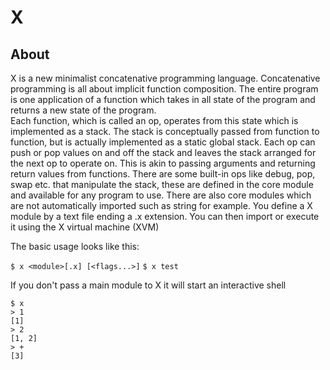# X 

## About
X is a new minimalist concatenative programming language.  Concatenative programming
is all about implicit function composition.  The entire program is one application of a 
function which takes in all state of the program and returns a new state of the program.  
Each function, which is called an op, operates from this state which is implemented as a
stack. The stack is conceptually passed from function to function, but is actually 
implemented as a static global stack. Each op can push or pop values on and off the stack
and leaves the stack arranged for the next op to operate on.  This is akin to passing 
arguments and returning return values from functions.  There are some built-in ops like 
debug, pop, swap etc. that manipulate the stack, these are defined in the core module and
available for any program to use. There are also core modules which are not automatically 
imported such as string for example. You define a X module by a text file ending a .x 
extension. You can then import or execute it using the X virtual machine (XVM)

The basic usage looks like this:

`$ x <module>[.x] [<flags...>]`
`$ x test`

If you don't pass a main module to X it will start an interactive shell

```
$ x
> 1
[1]
> 2
[1, 2]
> +
[3]
```
